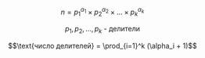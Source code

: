 $$n = p_1^{\alpha_1} \times p_2^{\alpha_2} \times ... \times p_k^{\alpha_k}$$

$$p_1, p_2, ..., p_k \text{ - делители}$$

$$\text{число делителей} = \prod_{i=1}^k (\alpha_i + 1)$$
